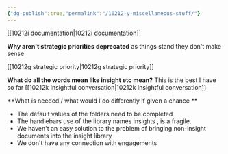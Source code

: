 ```yaml
---
{"dg-publish":true,"permalink":"/10212-y-miscellaneous-stuff/"}
---
```



[[10212i documentation\|10212i documentation]]

**Why aren't strategic priorities deprecated**
as things stand they don't make sense

[[10212g strategic priority\|10212g strategic priority]]

**What do all the words mean like insight etc mean?**
This is the best I have so far
[[10212k Insightful conversation\|10212k Insightful conversation]]

**What is needed / what would I do differently if given a chance ** 
* The default values of the folders need to be completed
* The handlebars use of the library names insights , is a fragile. 
* We haven't an easy solution to the problem of bringing non-insight documents into the insight library
* We don't have any connection with engagements 

